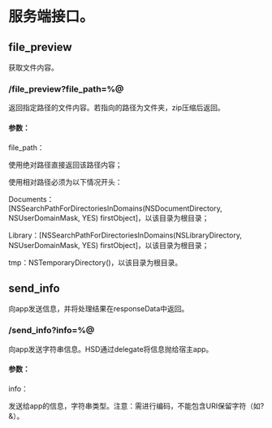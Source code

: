 # 服务端接口。

## file_preview

获取文件内容。

### /file_preview?file_path=%@

返回指定路径的文件内容。若指向的路径为文件夹，zip压缩后返回。

#### 参数：

file_path：

使用绝对路径直接返回该路径内容；

使用相对路径必须为以下情况开头：

Documents：[NSSearchPathForDirectoriesInDomains(NSDocumentDirectory, NSUserDomainMask, YES) firstObject]，以该目录为根目录；

Library：[NSSearchPathForDirectoriesInDomains(NSLibraryDirectory, NSUserDomainMask, YES) firstObject]，以该目录为根目录；

tmp：NSTemporaryDirectory()，以该目录为根目录。

## send_info

向app发送信息，并将处理结果在responseData中返回。

### /send_info?info=%@

向app发送字符串信息。HSD通过delegate将信息抛给宿主app。

#### 参数：

info：

发送给app的信息，字符串类型。注意：需进行编码，不能包含URI保留字符（如?&）。
